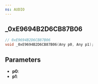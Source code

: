 ```yaml
---
ns: AUDIO
---
```

## _0xE9694B2D6CB87B06

```c
// 0xE9694B2D6CB87B06
void _0xE9694B2D6CB87B06(Any p0, Any p1);
```

## Parameters
* **p0**:
* **p1**:
